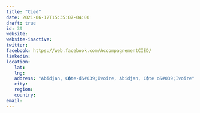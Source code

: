```yaml
---
title: "Cied"
date: 2021-06-12T15:35:07-04:00
draft: true
id: 39
website: 
website-inactive: 
twitter: 
facebook: https://web.facebook.com/AccompagnementCIED/
linkedin: 
location: 
   lat: 
   lng: 
   address: "Abidjan, C�te-d&#039;Ivoire, Abidjan, C�te d&#039;Ivoire"
   city: 
   region: 
   country: 
email: 
---
```


